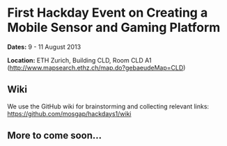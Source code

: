 First Hackday Event on Creating a Mobile Sensor and Gaming Platform
===================================================================

**Dates:**
9 - 11 August 2013

**Location:**
ETH Zurich, Building CLD, Room CLD A1
(http://www.mapsearch.ethz.ch/map.do?gebaeudeMap=CLD)


Wiki
----

We use the GitHub wiki for brainstorming and collecting relevant links:
https://github.com/mosgap/hackdays1/wiki


More to come soon...
--------------------
